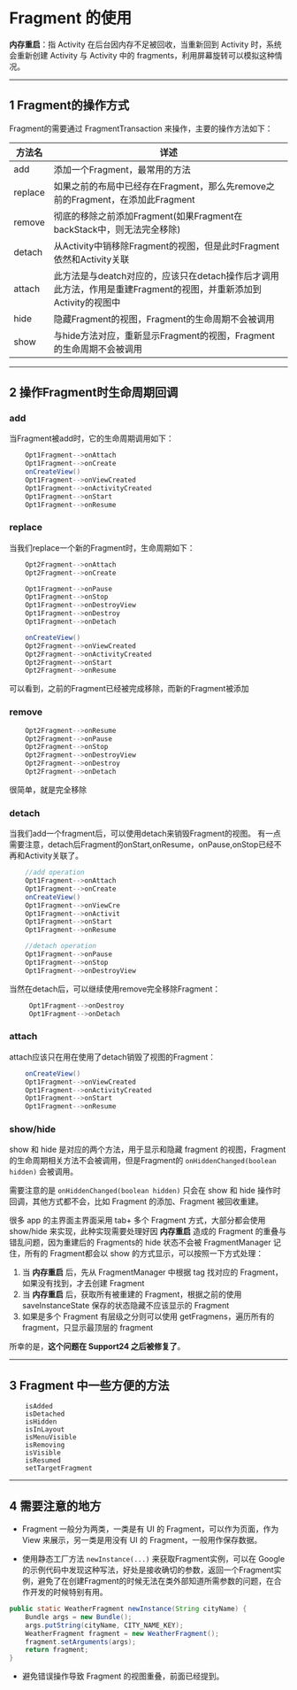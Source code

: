 # Fragment 的使用

**内存重启**：指 Activity 在后台因内存不足被回收，当重新回到 Activity 时，系统会重新创建 Activity 与 Activity 中的 fragments，利用屏幕旋转可以模拟这种情况。

---

## 1 Fragment的操作方式

Fragment的需要通过 FragmentTransaction 来操作，主要的操作方法如下：

| 方法名  |  详述 |
| ------------ | ------------ |
| add  |  添加一个Fragment，最常用的方法 |
| replace  | 如果之前的布局中已经存在Fragment，那么先remove之前的Fragment，在添加此Fragment  |
| remove  |  彻底的移除之前添加Fragment(如果Fragment在backStack中，则无法完全移除) |
| detach  |  从Activity中销移除Fragment的视图，但是此时Fragment依然和Activity关联 |
| attach  |  此方法是与deatch对应的，应该只在detach操作后才调用此方法，作用是重建Fragment的视图，并重新添加到Activity的视图中 |
| hide  | 隐藏Fragment的视图，Fragment的生命周期不会被调用  |
| show  | 与hide方法对应，重新显示Fragment的视图，Fragment的生命周期不会被调用  |

---

## 2 操作Fragment时生命周期回调

### add

当Fragment被add时，它的生命周期调用如下：

```java
    Opt1Fragment-->onAttach
    Opt1Fragment-->onCreate
    onCreateView()
    Opt1Fragment-->onViewCreated
    Opt1Fragment-->onActivityCreated
    Opt1Fragment-->onStart
    Opt1Fragment-->onResume
```

### replace

当我们replace一个新的Fragment时，生命周期如下：

```java
    Opt2Fragment-->onAttach
    Opt2Fragment-->onCreate

    Opt1Fragment-->onPause
    Opt1Fragment-->onStop
    Opt1Fragment-->onDestroyView
    Opt1Fragment-->onDestroy
    Opt1Fragment-->onDetach

    onCreateView()
    Opt2Fragment-->onViewCreated
    Opt2Fragment-->onActivityCreated
    Opt2Fragment-->onStart
    Opt2Fragment-->onResume
```

可以看到，之前的Fragment已经被完成移除，而新的Fragment被添加

### remove

```java
    Opt2Fragment-->onResume
    Opt2Fragment-->onPause
    Opt2Fragment-->onStop
    Opt2Fragment-->onDestroyView
    Opt2Fragment-->onDestroy
    Opt2Fragment-->onDetach
```

很简单，就是完全移除

### detach

当我们add一个fragment后，可以使用detach来销毁Fragment的视图。
有一点需要注意，detach后Fragment的onStart,onResume，onPause,onStop已经不再和Activity关联了。

```java
    //add operation
    Opt1Fragment-->onAttach
    Opt1Fragment-->onCreate
    onCreateView()
    Opt1Fragment-->onViewCre
    Opt1Fragment-->onActivit
    Opt1Fragment-->onStart
    Opt1Fragment-->onResume

    //detach operation
    Opt1Fragment-->onPause
    Opt1Fragment-->onStop
    Opt1Fragment-->onDestroyView
```

当然在detach后，可以继续使用remove完全移除Fragment：

```java
     Opt1Fragment-->onDestroy
     Opt1Fragment-->onDetach
```

### attach

attach应该只在用在使用了detach销毁了视图的Fragment：

```java
    onCreateView()
    Opt1Fragment-->onViewCreated
    Opt1Fragment-->onActivityCreated
    Opt1Fragment-->onStart
    Opt1Fragment-->onResume
```

### show/hide

show 和 hide 是对应的两个方法，用于显示和隐藏 fragment 的视图，Fragment 的生命周期相关方法不会被调用，但是Fragment的 `onHiddenChanged(boolean hidden)` 会被调用。

需要注意的是 `onHiddenChanged(boolean hidden)` 只会在 show 和 hide 操作时回调，其他方式都不会，比如 Fragment 的添加、Fragment 被回收重建。

很多 app 的主界面主界面采用 tab+ 多个 Fragment 方式，大部分都会使用 show/hide 来实现，此种实现需要处理好因 **内存重启** 造成的 Fragment 的重叠与错乱问题，因为重建后的 Fragments的 hide 状态不会被 FragmentManager 记住，所有的 Fragment都会以 show 的方式显示，可以按照一下方式处理：

1. 当 **内存重启** 后，先从 FragmentManager 中根据 tag 找对应的 Fragment，如果没有找到，才去创建 Fragment
2. 当 **内存重启** 后，获取所有被重建的 Fragment，根据之前的使用  saveInstanceState 保存的状态隐藏不应该显示的 Fragment
3. 如果是多个 Fragment 有层级之分则可以使用 getFragmens，遍历所有的 fragment，只显示最顶层的 fragment

所幸的是，**这个问题在 Support24 之后被修复了**。

---

## 3 Fragment 中一些方便的方法

```shell
    isAdded
    isDetached
    isHidden
    isInLayout
    isMenuVisible
    isRemoving
    isVisible
    isResumed
    setTargetFragment
```

---

## 4 需要注意的地方

- Fragment 一般分为两类，一类是有 UI 的 Fragment，可以作为页面，作为 View 来展示，另一类是用没有 UI 的 Fragment，一般用作保存数据。

- 使用静态工厂方法 `newInstance(...)` 来获取Fragment实例，可以在 Google 的示例代码中发现这种写法，好处是接收确切的参数，返回一个Fragment实例，避免了在创建Fragment的时候无法在类外部知道所需参数的问题，在合作开发的时候特别有用。

```java
public static WeatherFragment newInstance(String cityName) {
    Bundle args = new Bundle();
    args.putString(cityName, CITY_NAME_KEY);
    WeatherFragment fragment = new WeatherFragment();
    fragment.setArguments(args);
    return fragment;
}
```

- 避免错误操作导致 Fragment 的视图重叠，前面已经提到。